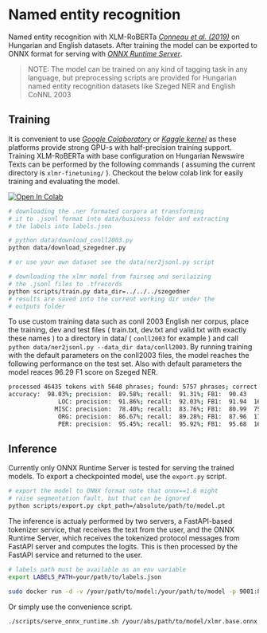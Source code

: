 # Named entity recognition

Named entity recognition with XLM-RoBERTa *[Conneau et al. (2019)](https://arxiv.org/pdf/1911.02116.pdf)* on Hungarian and English datasets. After training the model can be exported to ONNX format for serving with *[ONNX Runtime Server](https://github.com/microsoft/onnxruntime/blob/master/docs/ONNX_Runtime_Server_Usage.md)*.

> NOTE: The model can be trained on any kind of tagging task in any language, but preprocessing scripts are provided for Hungarian named entity recognition datasets like Szeged NER and English CoNNL 2003

## Training

It is convenient to use *[Google Colaboratory](https://colab.research.google.com/notebooks/welcome.ipynb)* or *[Kaggle kernel](https://www.kaggle.com/kernels)* as these platforms provide strong GPU-s with half-precision training support. Training XLM-RoBERTa with base configuration on Hungarian Newswire Texts can be performed by the following commands ( assuming the current directory is `xlmr-finetuning/` ). Checkout the below colab link for easily training and evaluating the model.

[![Open In Colab](https://colab.research.google.com/assets/colab-badge.svg)](https://colab.research.google.com/gist/Mrpatekful/64f61f1237cb9866d4a6e85e9ea726af/named_entity_recognition.ipynb)
```bash
# downloading the .ner formated corpora at transforming
# it to .jsonl format into data/business folder and extracting
# the labels into labels.json

# python data/download_conll2003.py
python data/download_szegedner.py

# or use your own dataset see the data/ner2jsonl.py script

# downloading the xlmr model from fairseq and serilaizing
# the .jsonl files to .tfrecords
python scripts/train.py data_dir=../../../szegedner
# results are saved into the current working dir under the
# outputs folder
```

To use custom training data such as conll 2003 English ner corpus, place the training, dev and test files ( train.txt, dev.txt and valid.txt with exactly these names ) to a directory in data/ ( `conll2003` for example ) and call `python data/ner2jsonl.py --data_dir data/conll2003`. By running training with the default parameters on the conll2003 files, the model reaches the following performance on the test set. Also with default parameters the model reaces 96.29 F1 score on Szeged NER.

```bash
processed 46435 tokens with 5648 phrases; found: 5757 phrases; correct: 5157.
accuracy:  98.03%; precision:  89.58%; recall:  91.31%; FB1:  90.43
              LOC: precision:  91.86%; recall:  92.03%; FB1:  91.94  1671
             MISC: precision:  78.40%; recall:  83.76%; FB1:  80.99  750
              ORG: precision:  86.67%; recall:  89.28%; FB1:  87.96  1711
              PER: precision:  95.45%; recall:  95.92%; FB1:  95.68  1625
```

## Inference

Currently only ONNX Runtime Server is tested for serving the trained models. To export a checkpointed model, use the `export.py` script.

```bash
# export the model to ONNX format note that onnx==1.6 might
# raise segmentation fault, but that can be ignored
python scripts/export.py ckpt_path=/absolute/path/to/model.pt
```

The inference is actualy performed by two servers, a FastAPI-based tokenizer service, that receives the text from the user, and the ONNX Runtime Server, which receives the tokenized protocol messages from FastAPI server and computes the logits. This is then processed by the FastAPI service and returned to the user.

```bash
# labels path must be available as an env variable
export LABELS_PATH=your/path/to/labels.json

sudo docker run -d -v /your/path/to/model:/your/path/to/model -p 9001:8001 mcr.microsoft.com/onnxruntime/server --model_path /your/path/to/model/xlmr.base.onnx 
```

Or simply use the convenience script.

```bash
./scripts/serve_onnx_runtime.sh /your/abs/path/to/model/xlmr.base.onnx
```
